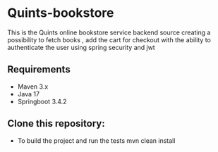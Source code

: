# Quints-bookstore
This is the Quints online bookstore service backend source creating a possibility to fetch books , add the cart for checkout with the ability to authenticate the user using spring security and jwt

## Requirements
- Maven 3.x
- Java 17
- Springboot 3.4.2

 ## Clone this repository:
- To build the project and run the tests 
    mvn clean install
